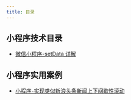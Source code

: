 ```yaml
---
title: 目录
---
```


## 小程序技术目录

- [微信小程序-setData 详解](./setdata-detail)

## 小程序实用案例

- [小程序-实现类似新浪头条新闻上下间歇性滚动](./new-scroll-up-down)

<div align="right">
  <ShareLink />
</div>
<div align="center">
  <DaShang />
</div>
<ShangPic />
